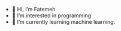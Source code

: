 - 👋 Hi, I’m Fatemeh
- 👀 I’m interested in programming
- 🌱 I’m currently learning machine learning.

<!---
efdaal/efdaal is a ✨ special ✨ repository because its `README.md` (this file) appears on your GitHub profile.
You can click the Preview link to take a look at your changes.
--->
